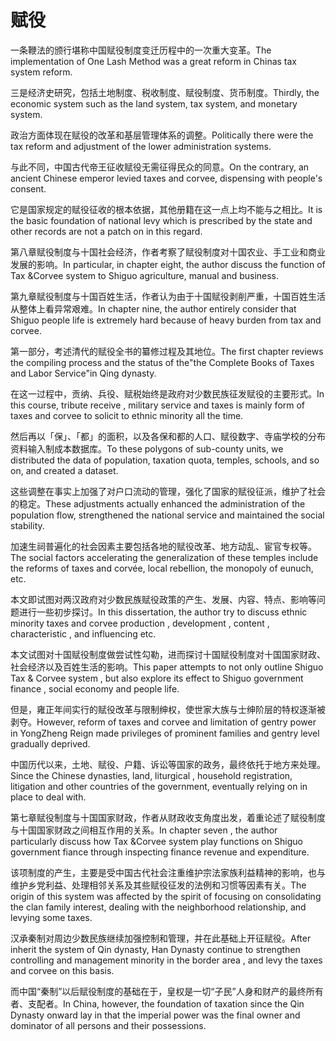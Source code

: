 # 赋役

<p><span class="chinese">一条鞭法的颁行堪称中国赋役制度变迁历程中的一次重大变革。</span><span class="english">The implementation of One Lash Method was a great reform in Chinas tax system reform.</span></p>

<p><span class="chinese">三是经济史研究，包括土地制度、税收制度、赋役制度、货币制度。</span><span class="english">Thirdly, the economic system such as the land system, tax system, and monetary system.</span></p>

<p><span class="chinese">政治方面体现在赋役的改革和基层管理体系的调整。</span><span class="english">Politically there were the tax reform and adjustment of the lower administration systems.</span></p>

<p><span class="chinese">与此不同，中国古代帝王征收赋役无需征得民众的同意。</span><span class="english">On the contrary, an ancient Chinese emperor levied taxes and corvee, dispensing with people's consent.</span></p>

<p><span class="chinese">它是国家规定的赋役征收的根本依据，其他册籍在这一点上均不能与之相比。</span><span class="english">It is the basic foundation of national levy which is prescribed by the state and other records are not a patch on in this regard.</span></p>

<p><span class="chinese">第八章赋役制度与十国社会经济，作者考察了赋役制度对十国农业、手工业和商业发展的影响。</span><span class="english">In particular, in chapter eight, the author discuss the function of Tax &Corvee system to Shiguo agriculture, manual and business.</span></p>

<p><span class="chinese">第九章赋役制度与十国百姓生活，作者认为由于十国赋役剥削严重，十国百姓生活从整体上看异常艰难。</span><span class="english">In chapter nine, the author entirely consider that Shiguo people life is extremely hard because of heavy burden from tax and corvee.</span></p>

<p><span class="chinese">第一部分，考述清代的赋役全书的纂修过程及其地位。</span><span class="english">The first chapter reviews the compiling process and the status of the"the Complete Books of Taxes and Labor Service"in Qing dynasty.</span></p>

<p><span class="chinese">在这一过程中，贡纳、兵役、赋税始终是政府对少数民族征发赋役的主要形式。</span><span class="english">In this course, tribute receive , military service and taxes is mainly form of taxes and corvee to solicit to ethnic minority all the time.</span></p>

<p><span class="chinese">然后再以「保」、「都」的面积，以及各保和都的人口、赋役数字、寺庙学校的分布资料输入制成本数据库。</span><span class="english">To these polygons of sub-county units, we distributed the data of population, taxation quota, temples, schools, and so on, and created a dataset.</span></p>

<p><span class="chinese">这些调整在事实上加强了对户口流动的管理，强化了国家的赋役征派，维护了社会的稳定。</span><span class="english">These adjustments actually enhanced the administration of the population flow, strengthened the national service and maintained the social stability.</span></p>

<p><span class="chinese">加速生祠普遍化的社会因素主要包括各地的赋役改革、地方动乱、宦官专权等。</span><span class="english">The social factors accelerating the generalization of these temples include the reforms of taxes and corvée, local rebellion, the monopoly of eunuch, etc.</span></p>

<p><span class="chinese">本文即试图对两汉政府对少数民族赋役政策的产生、发展、内容、特点、影响等问题进行一些初步探讨。</span><span class="english">In this dissertation, the author try to discuss ethnic minority taxes and corvee production , development , content , characteristic , and influencing etc.</span></p>

<p><span class="chinese">本文试图对十国赋役制度做尝试性勾勒，进而探讨十国赋役制度对十国国家财政、社会经济以及百姓生活的影响。</span><span class="english">This paper attempts to not only outline Shiguo Tax & Corvee system , but also explore its effect to Shiguo government finance , social economy and people life.</span></p>

<p><span class="chinese">但是，雍正年间实行的赋役改革与限制绅权，使世家大族与士绅阶层的特权逐渐被剥夺。</span><span class="english">However, reform of taxes and corvee and limitation of gentry power in YongZheng Reign made privileges of prominent families and gentry level gradually deprived.</span></p>

<p><span class="chinese">中国历代以来，土地、赋役、户籍、诉讼等国家的政务，最终依托于地方来处理。</span><span class="english">Since the Chinese dynasties, land, liturgical , household registration, litigation and other countries of the government, eventually relying on in place to deal with.</span></p>

<p><span class="chinese">第七章赋役制度与十国国家财政，作者从财政收支角度出发，着重论述了赋役制度与十国国家财政之间相互作用的关系。</span><span class="english">In chapter seven , the author particularly discuss how Tax &Corvee system play functions on Shiguo government fiance through inspecting finance revenue and expenditure.</span></p>

<p><span class="chinese">该项制度的产生，主要是受中国古代社会注重维护宗法家族利益精神的影响，也与维护乡党利益、处理相邻关系及其些赋役征发的法例和习惯等因素有关。</span><span class="english">The origin of this system was affected by the spirit of focusing on consolidating the clan family interest, dealing with the neighborhood relationship, and levying some taxes.</span></p>

<p><span class="chinese">汉承秦制对周边少数民族继续加强控制和管理，并在此基础上开征赋役。</span><span class="english">After inherit the system of Qin dynasty, Han Dynasty continue to strengthen controlling and management minority in the border area , and levy the taxes and corvee on this basis.</span></p>

<p><span class="chinese">而中国“秦制”以后赋役制度的基础在于，皇权是一切“子民”人身和财产的最终所有者、支配者。</span><span class="english">In China, however, the foundation of taxation since the Qin Dynasty onward lay in that the imperial power was the final owner and dominator of all persons and their possessions.</span></p>

